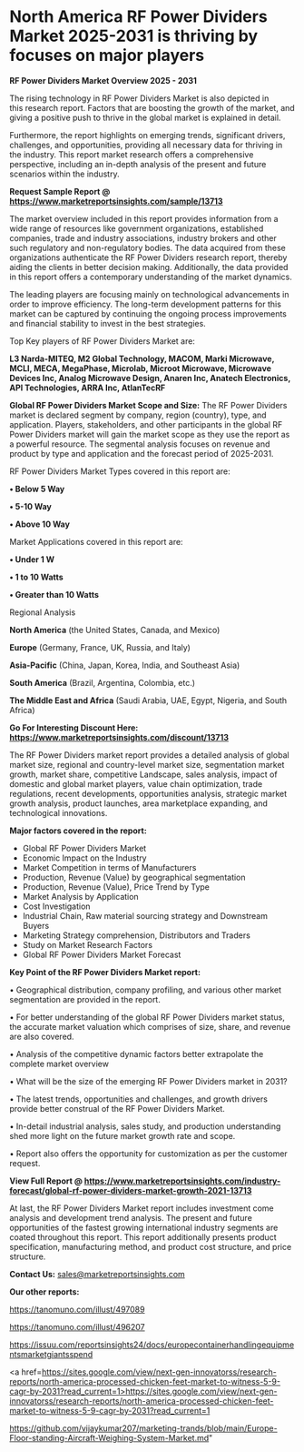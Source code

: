  # North America RF Power Dividers Market 2025-2031 is thriving by focuses on major players

<Strong> RF Power Dividers Market Overview 2025 - 2031</strong>

The rising technology in RF Power Dividers Market is also depicted in this research report. Factors that are boosting the growth of the market, and giving a positive push to thrive in the global market is explained in detail.

Furthermore, the report highlights on emerging trends, significant drivers, challenges, and opportunities, providing all necessary data for thriving in the industry. This report market research offers a comprehensive perspective, including an in-depth analysis of the present and future scenarios within the industry.

<strong>Request Sample Report @ <a href=https://www.marketreportsinsights.com/sample/13713>https://www.marketreportsinsights.com/sample/13713</a></strong>

The market overview included in this report provides information from a wide range of resources like government organizations, established companies, trade and industry associations, industry brokers and other such regulatory and non-regulatory bodies. The data acquired from these organizations authenticate the RF Power Dividers research report, thereby aiding the clients in better decision making. Additionally, the data provided in this report offers a contemporary understanding of the market dynamics.

The leading players are focusing mainly on technological advancements in order to improve efficiency. The long-term development patterns for this market can be captured by continuing the ongoing process improvements and financial stability to invest in the best strategies.

Top Key players of RF Power Dividers Market are:

<strong>L3 Narda-MITEQ, M2 Global Technology, MACOM, Marki Microwave, MCLI, MECA, MegaPhase, Microlab, Microot Microwave, Microwave Devices Inc, Analog Microwave Design, Anaren Inc, Anatech Electronics, API Technologies, ARRA Inc, AtlanTecRF</strong>

<strong><b>Global RF Power Dividers Market Scope and Size:</b></strong>
The RF Power Dividers market is declared segment by company, region (country), type, and application. Players, stakeholders, and other participants in the global RF Power Dividers market will gain the market scope as they use the report as a powerful resource. The segmental analysis focuses on revenue and product by type and application and the forecast period of 2025-2031.

RF Power Dividers Market Types covered in this report are:

<strong>• Below 5 Way

• 5-10 Way

• Above 10 Way</strong>

Market Applications covered in this report are:

<strong>• Under 1 W

• 1 to 10 Watts

• Greater than 10 Watts</strong> 

Regional Analysis

<strong>North America</strong> (the United States, Canada, and Mexico)

<strong>Europe</strong> (Germany, France, UK, Russia, and Italy)

<strong>Asia-Pacific</strong> (China, Japan, Korea, India, and Southeast Asia)

<strong>South America</strong> (Brazil, Argentina, Colombia, etc.)

<strong>The Middle East and Africa</strong> (Saudi Arabia, UAE, Egypt, Nigeria, and South Africa)

<strong>Go For Interesting Discount Here: <a href=https://www.marketreportsinsights.com/discount/13713>https://www.marketreportsinsights.com/discount/13713</a></strong>

The RF Power Dividers market report provides a detailed analysis of global market size, regional and country-level market size, segmentation market growth, market share, competitive Landscape, sales analysis, impact of domestic and global market players, value chain optimization, trade regulations, recent developments, opportunities analysis, strategic market growth analysis, product launches, area marketplace expanding, and technological innovations.

<strong><b>Major factors covered in the report:</b></strong>
<ul>
  <li>Global RF Power Dividers Market </li>
  <li>Economic Impact on the Industry</li>
  <li>Market Competition in terms of Manufacturers</li>
  <li>Production, Revenue (Value) by geographical segmentation</li>
  <li>Production, Revenue (Value), Price Trend by Type</li>
  <li>Market Analysis by Application</li>
  <li>Cost Investigation</li>
  <li>Industrial Chain, Raw material sourcing strategy and Downstream Buyers</li>
  <li>Marketing Strategy comprehension, Distributors and Traders</li>
  <li>Study on Market Research Factors</li>
  <li>Global RF Power Dividers Market Forecast</li>
</ul>

<strong><b>Key Point of the RF Power Dividers Market report:</b></strong>

• Geographical distribution, company profiling, and various other market segmentation are provided in the report.

• For better understanding of the global RF Power Dividers market status, the accurate market valuation which comprises of size, share, and revenue are also covered.

• Analysis of the competitive dynamic factors better extrapolate the complete market overview

• What will be the size of the emerging RF Power Dividers market in 2031?

• The latest trends, opportunities and challenges, and growth drivers provide better construal of the RF Power Dividers Market.

• In-detail industrial analysis, sales study, and production understanding shed more light on the future market growth rate and scope.

• Report also offers the opportunity for customization as per the customer request.

<strong><b>View Full Report @ <a href=https://www.marketreportsinsights.com/industry-forecast/global-rf-power-dividers-market-growth-2021-13713>https://www.marketreportsinsights.com/industry-forecast/global-rf-power-dividers-market-growth-2021-13713</a></b></strong>


At last, the RF Power Dividers Market report includes investment come analysis and development trend analysis. The present and future opportunities of the fastest growing international industry segments are coated throughout this report. This report additionally presents product specification, manufacturing method, and product cost structure, and price structure.

<strong>Contact Us:</strong>
sales@marketreportsinsights.com

<strong>Our other reports:</strong>

<a href=https://tanomuno.com/illust/497089>https://tanomuno.com/illust/497089</a>

<a href=https://tanomuno.com/illust/496207>https://tanomuno.com/illust/496207</a>

<a href=https://issuu.com/reportsinsights24/docs/europecontainerhandlingequipmentsmarketgiantsspend>https://issuu.com/reportsinsights24/docs/europecontainerhandlingequipmentsmarketgiantsspend</a>

<a href=https://sites.google.com/view/next-gen-innovatorss/research-reports/north-america-processed-chicken-feet-market-to-witness-5-9-cagr-by-2031?read_current=1>https://sites.google.com/view/next-gen-innovatorss/research-reports/north-america-processed-chicken-feet-market-to-witness-5-9-cagr-by-2031?read_current=1</a>

<a href=https://github.com/vijaykumar207/marketing-trands/blob/main/Europe-Floor-standing-Aircraft-Weighing-System-Market.md>https://github.com/vijaykumar207/marketing-trands/blob/main/Europe-Floor-standing-Aircraft-Weighing-System-Market.md</a>"
